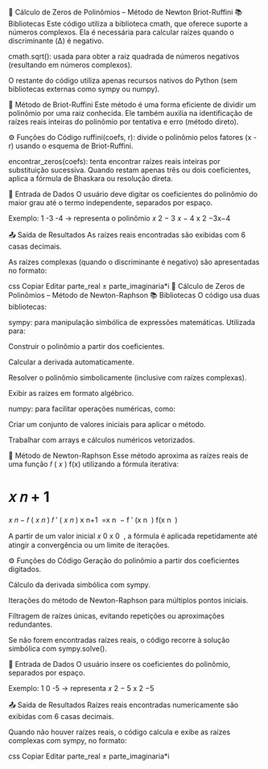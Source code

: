 📌 Cálculo de Zeros de Polinômios – Método de Newton Briot-Ruffini
📚 Bibliotecas
Este código utiliza a biblioteca cmath, que oferece suporte a números complexos. Ela é necessária para calcular raízes quando o discriminante (Δ) é negativo.

cmath.sqrt(): usada para obter a raiz quadrada de números negativos (resultando em números complexos).

O restante do código utiliza apenas recursos nativos do Python (sem bibliotecas externas como sympy ou numpy).

🧠 Método de Briot-Ruffini
Este método é uma forma eficiente de dividir um polinômio por uma raiz conhecida. Ele também auxilia na identificação de raízes reais inteiras do polinômio por tentativa e erro (método direto).

⚙️ Funções do Código
ruffini(coefs, r): divide o polinômio pelos fatores (x - r) usando o esquema de Briot-Ruffini.

encontrar_zeros(coefs): tenta encontrar raízes reais inteiras por substituição sucessiva. Quando restam apenas três ou dois coeficientes, aplica a fórmula de Bhaskara ou resolução direta.

💬 Entrada de Dados
O usuário deve digitar os coeficientes do polinômio do maior grau até o termo independente, separados por espaço.

Exemplo:
1 -3 -4 → representa o polinômio 
𝑥
2
−
3
𝑥
−
4
x 
2
 −3x−4

📤 Saída de Resultados
As raízes reais encontradas são exibidas com 6 casas decimais.

As raízes complexas (quando o discriminante é negativo) são apresentadas no formato:

css
Copiar
Editar
parte_real ± parte_imaginaria*i
📌 Cálculo de Zeros de Polinômios – Método de Newton-Raphson
📚 Bibliotecas
O código usa duas bibliotecas:

sympy: para manipulação simbólica de expressões matemáticas. Utilizada para:

Construir o polinômio a partir dos coeficientes.

Calcular a derivada automaticamente.

Resolver o polinômio simbolicamente (inclusive com raízes complexas).

Exibir as raízes em formato algébrico.

numpy: para facilitar operações numéricas, como:

Criar um conjunto de valores iniciais para aplicar o método.

Trabalhar com arrays e cálculos numéricos vetorizados.

🧠 Método de Newton-Raphson
Esse método aproxima as raízes reais de uma função 
𝑓
(
𝑥
)
f(x) utilizando a fórmula iterativa:

𝑥
𝑛
+
1
=
𝑥
𝑛
−
𝑓
(
𝑥
𝑛
)
𝑓
′
(
𝑥
𝑛
)
x 
n+1
​
 =x 
n
​
 − 
f 
′
 (x 
n
​
 )
f(x 
n
​
 )
​
 
A partir de um valor inicial 
𝑥
0
x 
0
​
 , a fórmula é aplicada repetidamente até atingir a convergência ou um limite de iterações.

⚙️ Funções do Código
Geração do polinômio a partir dos coeficientes digitados.

Cálculo da derivada simbólica com sympy.

Iterações do método de Newton-Raphson para múltiplos pontos iniciais.

Filtragem de raízes únicas, evitando repetições ou aproximações redundantes.

Se não forem encontradas raízes reais, o código recorre à solução simbólica com sympy.solve().

💬 Entrada de Dados
O usuário insere os coeficientes do polinômio, separados por espaço.

Exemplo:
1 0 -5 → representa 
𝑥
2
−
5
x 
2
 −5

📤 Saída de Resultados
Raízes reais encontradas numericamente são exibidas com 6 casas decimais.

Quando não houver raízes reais, o código calcula e exibe as raízes complexas com sympy, no formato:

css
Copiar
Editar
parte_real ± parte_imaginaria*i
